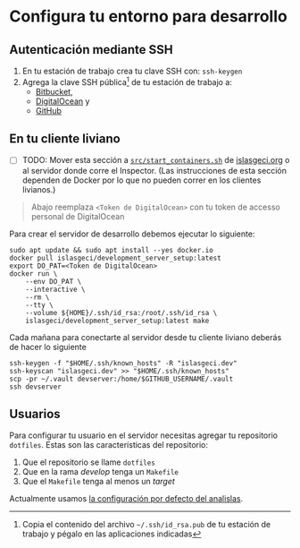 # Configura tu entorno para desarrollo

## Autenticación mediante SSH

1. En tu estación de trabajo crea tu clave SSH con: `ssh-keygen`
1. Agrega la clave SSH pública[^ssh_pub] de tu estación de trabajo a:
    - [Bitbucket](https://bitbucket.org/account/settings/ssh-keys/),
    - [DigitalOcean](https://cloud.digitalocean.com/account/security) y
    - [GitHub](https://github.com/settings/keys/)

[^ssh_pub]: Copia el contenido del archivo `~/.ssh/id_rsa.pub` de tu estación de trabajo y pégalo en las aplicaciones indicadas

## En tu cliente liviano

- [ ] TODO: Mover esta sección a [`src/start_containers.sh`](https://github.com/IslasGECI/islasgeci.org/blob/develop/src/start_containers) de [islasgeci.org](https://github.com/IslasGECI/islasgeci.org) o al servidor donde corre el Inspector. (Las instrucciones de esta sección dependen de Docker por lo que no pueden correr en los clientes livianos.)

> Abajo reemplaza `<Token de DigitalOcean>` con tu token de accesso personal de DigitalOcean
    
Para crear el servidor de desarrollo debemos ejecutar lo siguiente:
```shell
sudo apt update && sudo apt install --yes docker.io
docker pull islasgeci/development_server_setup:latest
export DO_PAT=<Token de DigitalOcean>
docker run \
    --env DO_PAT \
    --interactive \
    --rm \
    --tty \
    --volume ${HOME}/.ssh/id_rsa:/root/.ssh/id_rsa \
    islasgeci/development_server_setup:latest make
```
Cada mañana para conectarte al servidor desde tu cliente liviano deberás de hacer lo siguiente
```shel
ssh-keygen -f "$HOME/.ssh/known_hosts" -R "islasgeci.dev"
ssh-keyscan "islasgeci.dev" >> "$HOME/.ssh/known_hosts"
scp -pr ~/.vault devserver:/home/$GITHUB_USERNAME/.vault
ssh devserver
```

## Usuarios

Para configurar tu usuario en el servidor necesitas agregar tu repositorio `dotfiles`. Estas son las
características del repositorio:
1. Que el repositorio se llame `dotfiles`
1. Que en la rama _develop_ tenga un `Makefile`
1. Que el `Makefile` tenga al menos un _target_

Actualmente usamos [la configuración por defecto del analislas](https://github.com/analislas/dotfiles).